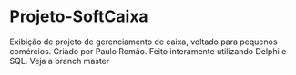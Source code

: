 # Projeto-SoftCaixa
Exibição de projeto de gerenciamento de caixa, voltado para pequenos comércios. Criado por Paulo Romão. Feito interamente utilizando Delphi e SQL.
Veja a branch master
